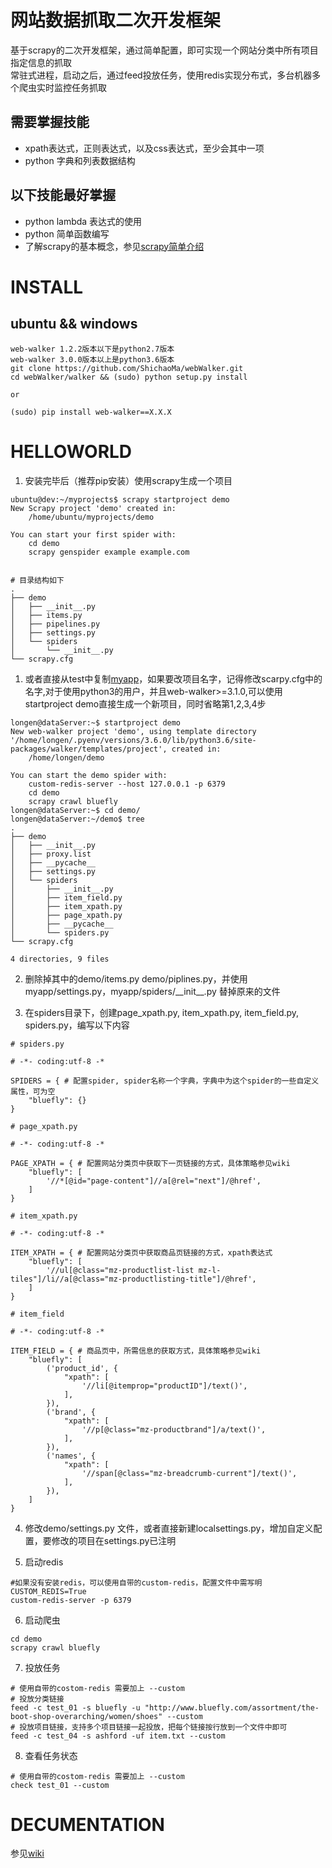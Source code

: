 # 网站数据抓取二次开发框架
基于scrapy的二次开发框架，通过简单配置，即可实现一个网站分类中所有项目指定信息的抓取<br>
常驻式进程，启动之后，通过feed投放任务，使用redis实现分布式，多台机器多个爬虫实时监控任务抓取

## 需要掌握技能
- xpath表达式，正则表达式，以及css表达式，至少会其中一项
- python 字典和列表数据结构

## 以下技能最好掌握
- python lambda 表达式的使用
- python 简单函数编写
- 了解scrapy的基本概念，参见[scrapy简单介绍](https://github.com/ShichaoMa/webWalker/wiki/scrapy-%E7%AE%80%E5%8D%95%E4%BB%8B%E7%BB%8D)

# INSTALL
## ubuntu && windows
```
web-walker 1.2.2版本以下是python2.7版本
web-walker 3.0.0版本以上是python3.6版本
git clone https://github.com/ShichaoMa/webWalker.git
cd webWalker/walker && (sudo) python setup.py install

or

(sudo) pip install web-walker==X.X.X
```

# HELLOWORLD
1. 安装完毕后（推荐pip安装）使用scrapy生成一个项目
```
ubuntu@dev:~/myprojects$ scrapy startproject demo
New Scrapy project 'demo' created in:
    /home/ubuntu/myprojects/demo

You can start your first spider with:
    cd demo
    scrapy genspider example example.com


# 目录结构如下
.
├── demo
│   ├── __init__.py
│   ├── items.py
│   ├── pipelines.py
│   ├── settings.py
│   └── spiders
│       └── __init__.py
└── scrapy.cfg

```


1. 或者直接从test中复制[myapp](https://github.com/ShichaoMa/webWalker/tree/master/test)，如果要改项目名字，记得修改scarpy.cfg中的名字,对于使用python3的用户，并且web-walker>=3.1.0,可以使用startproject demo直接生成一个新项目，同时省略第1,2,3,4步
```
longen@dataServer:~$ startproject demo
New web-walker project 'demo', using template directory '/home/longen/.pyenv/versions/3.6.0/lib/python3.6/site-packages/walker/templates/project', created in:
    /home/longen/demo

You can start the demo spider with:
    custom-redis-server --host 127.0.0.1 -p 6379
    cd demo
    scrapy crawl bluefly
longen@dataServer:~$ cd demo/
longen@dataServer:~/demo$ tree
.
├── demo
│   ├── __init__.py
│   ├── proxy.list
│   ├── __pycache__
│   ├── settings.py
│   └── spiders
│       ├── __init__.py
│       ├── item_field.py
│       ├── item_xpath.py
│       ├── page_xpath.py
│       ├── __pycache__
│       └── spiders.py
└── scrapy.cfg

4 directories, 9 files

```

2. 删除掉其中的demo/items.py demo/piplines.py，并使用myapp/settings.py，myapp/spiders/\_\_init\_\_.py 替掉原来的文件

3. 在spiders目录下，创建page_xpath.py, item_xpath.py, item_field.py, spiders.py，编写以下内容
```
# spiders.py

# -*- coding:utf-8 -*

SPIDERS = { # 配置spider, spider名称一个字典，字典中为这个spider的一些自定义属性，可为空
    "bluefly": {}
}

# page_xpath.py

# -*- coding:utf-8 -*

PAGE_XPATH = { # 配置网站分类页中获取下一页链接的方式，具体策略参见wiki
    "bluefly": [
        '//*[@id="page-content"]//a[@rel="next"]/@href',
    ]
}

# item_xpath.py

# -*- coding:utf-8 -*

ITEM_XPATH = { # 配置网站分类页中获取商品页链接的方式，xpath表达式
    "bluefly": [
        '//ul[@class="mz-productlist-list mz-l-tiles"]/li//a[@class="mz-productlisting-title"]/@href',
    ]
}

# item_field

# -*- coding:utf-8 -*

ITEM_FIELD = { # 商品页中，所需信息的获取方式，具体策略参见wiki
    "bluefly": [
        ('product_id', {
            "xpath": [
                '//li[@itemprop="productID"]/text()',
            ],
        }),
        ('brand', {
            "xpath": [
                '//p[@class="mz-productbrand"]/a/text()',
            ],
        }),
        ('names', {
            "xpath": [
                '//span[@class="mz-breadcrumb-current"]/text()',
            ],
        }),
    ]
}

```
4. 修改demo/settings.py 文件，或者直接新建localsettings.py，增加自定义配置，要修改的项目在settings.py已注明

5. 启动redis
```
#如果没有安装redis，可以使用自带的custom-redis，配置文件中需写明CUSTOM_REDIS=True
custom-redis-server -p 6379

```
6. 启动爬虫
```
cd demo
scrapy crawl bluefly

```
7. 投放任务
```
# 使用自带的costom-redis 需要加上 --custom
# 投放分类链接
feed -c test_01 -s bluefly -u "http://www.bluefly.com/assortment/the-boot-shop-overarching/women/shoes" --custom
# 投放项目链接，支持多个项目链接一起投放，把每个链接按行放到一个文件中即可
feed -c test_04 -s ashford -uf item.txt --custom
```
8. 查看任务状态
```
# 使用自带的costom-redis 需要加上 --custom
check test_01 --custom
```
# DECUMENTATION
参见[wiki](https://github.com/ShichaoMa/webWalker/wiki)
